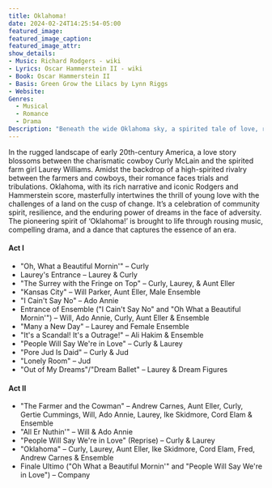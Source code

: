 ```yaml
---
title: Oklahoma!
date: 2024-02-24T14:25:54-05:00
featured_image: 
featured_image_caption: 
featured_image_attr:
show_details: 
- Music: Richard Rodgers - wiki
- Lyrics: Oscar Hammerstein II - wiki
- Book: Oscar Hammerstein II
- Basis: Green Grow the Lilacs by Lynn Riggs
- Website: 
Genres:
  - Musical
  - Romance
  - Drama
Description: "Beneath the wide Oklahoma sky, a spirited tale of love, rivalry, and dreams unfolds. Oklahoma captures the heart of a new America with its mesmerizing music and vibrant characters."
---
```

In the rugged landscape of early 20th-century America, a love story blossoms between the charismatic cowboy Curly McLain and the spirited farm girl Laurey Williams. Amidst the backdrop of a high-spirited rivalry between the farmers and cowboys, their romance faces trials and tribulations. Oklahoma, with its rich narrative and iconic Rodgers and Hammerstein score, masterfully intertwines the thrill of young love with the challenges of a land on the cusp of change. It’s a celebration of community spirit, resilience, and the enduring power of dreams in the face of adversity. The pioneering spirit of ‘Oklahoma!’ is brought to life through rousing music, compelling drama, and a dance that captures the essence of an era.

#### Act I
- "Oh, What a Beautiful Mornin'" – Curly
- Laurey's Entrance – Laurey & Curly
- "The Surrey with the Fringe on Top" – Curly, Laurey, & Aunt Eller
- "Kansas City" – Will Parker, Aunt Eller, Male Ensemble
- "I Cain't Say No" – Ado Annie
- Entrance of Ensemble ("I Cain't Say No" and "Oh What a Beautiful Mornin'") – Will, Ado Annie, Curly, Aunt Eller & Ensemble
- "Many a New Day" – Laurey and Female Ensemble
- "It's a Scandal! It's a Outrage!" – Ali Hakim & Ensemble
- "People Will Say We're in Love" – Curly & Laurey
- "Pore Jud Is Daid" – Curly & Jud
- "Lonely Room" – Jud
- "Out of My Dreams"/"Dream Ballet" – Laurey & Dream Figures

#### Act II
- "The Farmer and the Cowman" – Andrew Carnes, Aunt Eller, Curly, Gertie Cummings, Will, Ado Annie, Laurey, Ike Skidmore, Cord Elam & Ensemble
- "All Er Nuthin'" – Will & Ado Annie
- "People Will Say We're in Love" (Reprise) – Curly & Laurey
- "Oklahoma" – Curly, Laurey, Aunt Eller, Ike Skidmore, Cord Elam, Fred, Andrew Carnes & Ensemble
- Finale Ultimo ("Oh What a Beautiful Mornin'" and "People Will Say We're in Love") – Company
